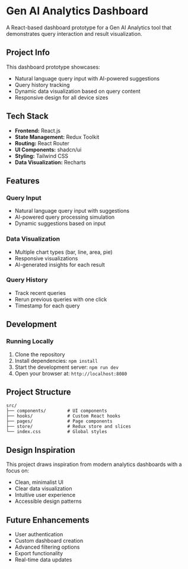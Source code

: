 
# Gen AI Analytics Dashboard

A React-based dashboard prototype for a Gen AI Analytics tool that demonstrates query interaction and result visualization.

## Project Info

This dashboard prototype showcases:

- Natural language query input with AI-powered suggestions
- Query history tracking
- Dynamic data visualization based on query content
- Responsive design for all device sizes

## Tech Stack

- **Frontend:** React.js
- **State Management:** Redux Toolkit
- **Routing:** React Router
- **UI Components:** shadcn/ui
- **Styling:** Tailwind CSS
- **Data Visualization:** Recharts

## Features

### Query Input
- Natural language query input with suggestions
- AI-powered query processing simulation
- Dynamic suggestions based on input

### Data Visualization
- Multiple chart types (bar, line, area, pie)
- Responsive visualizations
- AI-generated insights for each result

### Query History
- Track recent queries
- Rerun previous queries with one click
- Timestamp for each query

## Development

### Running Locally

1. Clone the repository
2. Install dependencies: `npm install`
3. Start the development server: `npm run dev`
4. Open your browser at: `http://localhost:8080`

## Project Structure

```
src/
├── components/        # UI components
├── hooks/             # Custom React hooks
├── pages/             # Page components
├── store/             # Redux store and slices
└── index.css          # Global styles
```

## Design Inspiration

This project draws inspiration from modern analytics dashboards with a focus on:
- Clean, minimalist UI
- Clear data visualization
- Intuitive user experience
- Accessible design patterns

## Future Enhancements

- User authentication
- Custom dashboard creation
- Advanced filtering options
- Export functionality
- Real-time data updates
